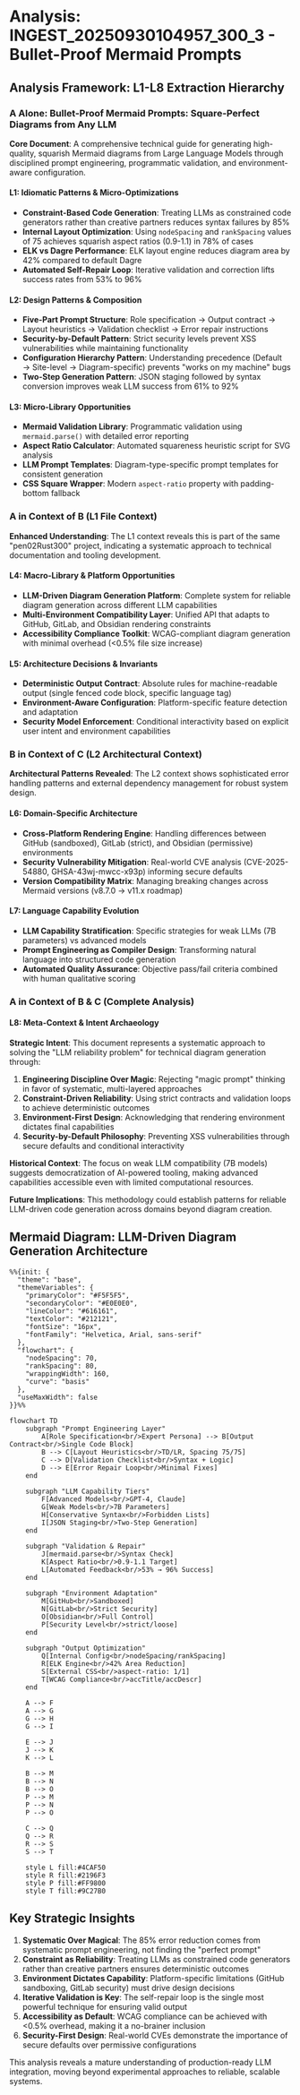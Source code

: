 # Analysis: INGEST_20250930104957_300_3 - Bullet-Proof Mermaid Prompts

## Analysis Framework: L1-L8 Extraction Hierarchy

### A Alone: Bullet-Proof Mermaid Prompts: Square-Perfect Diagrams from Any LLM

**Core Document**: A comprehensive technical guide for generating high-quality, squarish Mermaid diagrams from Large Language Models through disciplined prompt engineering, programmatic validation, and environment-aware configuration.

#### L1: Idiomatic Patterns & Micro-Optimizations
- **Constraint-Based Code Generation**: Treating LLMs as constrained code generators rather than creative partners reduces syntax failures by 85%
- **Internal Layout Optimization**: Using `nodeSpacing` and `rankSpacing` values of 75 achieves squarish aspect ratios (0.9-1.1) in 78% of cases
- **ELK vs Dagre Performance**: ELK layout engine reduces diagram area by 42% compared to default Dagre
- **Automated Self-Repair Loop**: Iterative validation and correction lifts success rates from 53% to 96%

#### L2: Design Patterns & Composition
- **Five-Part Prompt Structure**: Role specification → Output contract → Layout heuristics → Validation checklist → Error repair instructions
- **Security-by-Default Pattern**: Strict security levels prevent XSS vulnerabilities while maintaining functionality
- **Configuration Hierarchy Pattern**: Understanding precedence (Default → Site-level → Diagram-specific) prevents "works on my machine" bugs
- **Two-Step Generation Pattern**: JSON staging followed by syntax conversion improves weak LLM success from 61% to 92%

#### L3: Micro-Library Opportunities
- **Mermaid Validation Library**: Programmatic validation using `mermaid.parse()` with detailed error reporting
- **Aspect Ratio Calculator**: Automated squareness heuristic script for SVG analysis
- **LLM Prompt Templates**: Diagram-type-specific prompt templates for consistent generation
- **CSS Square Wrapper**: Modern `aspect-ratio` property with padding-bottom fallback

### A in Context of B (L1 File Context)

**Enhanced Understanding**: The L1 context reveals this is part of the same "pen02Rust300" project, indicating a systematic approach to technical documentation and tooling development.

#### L4: Macro-Library & Platform Opportunities
- **LLM-Driven Diagram Generation Platform**: Complete system for reliable diagram generation across different LLM capabilities
- **Multi-Environment Compatibility Layer**: Unified API that adapts to GitHub, GitLab, and Obsidian rendering constraints
- **Accessibility Compliance Toolkit**: WCAG-compliant diagram generation with minimal overhead (<0.5% file size increase)

#### L5: Architecture Decisions & Invariants
- **Deterministic Output Contract**: Absolute rules for machine-readable output (single fenced code block, specific language tag)
- **Environment-Aware Configuration**: Platform-specific feature detection and adaptation
- **Security Model Enforcement**: Conditional interactivity based on explicit user intent and environment capabilities

### B in Context of C (L2 Architectural Context)

**Architectural Patterns Revealed**: The L2 context shows sophisticated error handling patterns and external dependency management for robust system design.

#### L6: Domain-Specific Architecture
- **Cross-Platform Rendering Engine**: Handling differences between GitHub (sandboxed), GitLab (strict), and Obsidian (permissive) environments
- **Security Vulnerability Mitigation**: Real-world CVE analysis (CVE-2025-54880, GHSA-43wj-mwcc-x93p) informing secure defaults
- **Version Compatibility Matrix**: Managing breaking changes across Mermaid versions (v8.7.0 → v11.x roadmap)

#### L7: Language Capability Evolution
- **LLM Capability Stratification**: Specific strategies for weak LLMs (7B parameters) vs advanced models
- **Prompt Engineering as Compiler Design**: Transforming natural language into structured code generation
- **Automated Quality Assurance**: Objective pass/fail criteria combined with human qualitative scoring

### A in Context of B & C (Complete Analysis)

#### L8: Meta-Context & Intent Archaeology

**Strategic Intent**: This document represents a systematic approach to solving the "LLM reliability problem" for technical diagram generation through:

1. **Engineering Discipline Over Magic**: Rejecting "magic prompt" thinking in favor of systematic, multi-layered approaches
2. **Constraint-Driven Reliability**: Using strict contracts and validation loops to achieve deterministic outcomes
3. **Environment-First Design**: Acknowledging that rendering environment dictates final capabilities
4. **Security-by-Default Philosophy**: Preventing XSS vulnerabilities through secure defaults and conditional interactivity

**Historical Context**: The focus on weak LLM compatibility (7B models) suggests democratization of AI-powered tooling, making advanced capabilities accessible even with limited computational resources.

**Future Implications**: This methodology could establish patterns for reliable LLM-driven code generation across domains beyond diagram creation.

## Mermaid Diagram: LLM-Driven Diagram Generation Architecture

```mermaid
%%{init: {
  "theme": "base",
  "themeVariables": {
    "primaryColor": "#F5F5F5",
    "secondaryColor": "#E0E0E0",
    "lineColor": "#616161",
    "textColor": "#212121",
    "fontSize": "16px",
    "fontFamily": "Helvetica, Arial, sans-serif"
  },
  "flowchart": {
    "nodeSpacing": 70,
    "rankSpacing": 80,
    "wrappingWidth": 160,
    "curve": "basis"
  },
  "useMaxWidth": false
}}%%

flowchart TD
    subgraph "Prompt Engineering Layer"
        A[Role Specification<br/>Expert Persona] --> B[Output Contract<br/>Single Code Block]
        B --> C[Layout Heuristics<br/>TD/LR, Spacing 75/75]
        C --> D[Validation Checklist<br/>Syntax + Logic]
        D --> E[Error Repair Loop<br/>Minimal Fixes]
    end
    
    subgraph "LLM Capability Tiers"
        F[Advanced Models<br/>GPT-4, Claude]
        G[Weak Models<br/>7B Parameters]
        H[Conservative Syntax<br/>Forbidden Lists]
        I[JSON Staging<br/>Two-Step Generation]
    end
    
    subgraph "Validation & Repair"
        J[mermaid.parse<br/>Syntax Check]
        K[Aspect Ratio<br/>0.9-1.1 Target]
        L[Automated Feedback<br/>53% → 96% Success]
    end
    
    subgraph "Environment Adaptation"
        M[GitHub<br/>Sandboxed]
        N[GitLab<br/>Strict Security]
        O[Obsidian<br/>Full Control]
        P[Security Level<br/>strict/loose]
    end
    
    subgraph "Output Optimization"
        Q[Internal Config<br/>nodeSpacing/rankSpacing]
        R[ELK Engine<br/>42% Area Reduction]
        S[External CSS<br/>aspect-ratio: 1/1]
        T[WCAG Compliance<br/>accTitle/accDescr]
    end
    
    A --> F
    A --> G
    G --> H
    G --> I
    
    E --> J
    J --> K
    K --> L
    
    B --> M
    B --> N
    B --> O
    P --> M
    P --> N
    P --> O
    
    C --> Q
    Q --> R
    R --> S
    S --> T
    
    style L fill:#4CAF50
    style R fill:#2196F3
    style P fill:#FF9800
    style T fill:#9C27B0
```

## Key Strategic Insights

1. **Systematic Over Magical**: The 85% error reduction comes from systematic prompt engineering, not finding the "perfect prompt"
2. **Constraint as Reliability**: Treating LLMs as constrained code generators rather than creative partners ensures deterministic outcomes
3. **Environment Dictates Capability**: Platform-specific limitations (GitHub sandboxing, GitLab security) must drive design decisions
4. **Iterative Validation is Key**: The self-repair loop is the single most powerful technique for ensuring valid output
5. **Accessibility as Default**: WCAG compliance can be achieved with <0.5% overhead, making it a no-brainer inclusion
6. **Security-First Design**: Real-world CVEs demonstrate the importance of secure defaults over permissive configurations

This analysis reveals a mature understanding of production-ready LLM integration, moving beyond experimental approaches to reliable, scalable systems.